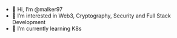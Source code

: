 - 👋 Hi, I’m @malker97
- 👀 I’m interested in Web3, Cryptography, Security and Full Stack Development
- 🌱 I’m currently learning K8s


<!---
malker97/malker97 is a ✨ special ✨ repository because its `README.md` (this file) appears on your GitHub profile.
You can click the Preview link to take a look at your changes.
--->
